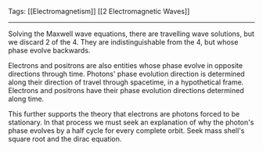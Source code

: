 Tags: [[Electromagnetism]] [[2 Electromagnetic Waves]]
___
Solving the Maxwell wave equations, there are travelling wave solutions, but we discard 2 of the 4. They are indistinguishable from the 4, but whose phase evolve backwards. 

Electrons and positrons are also entities whose phase evolve in opposite directions through time. Photons' phase evolution direction is determined along their direction of travel through spacetime, in a hypothetical frame. Electrons and positrons have their phase evolution directions determined along time. 

This further supports the theory that electrons are photons forced to be stationary. In that process we must seek an explanation of why the photon's phase evolves by a half cycle for every complete orbit. Seek mass shell's square root and the dirac equation. 
